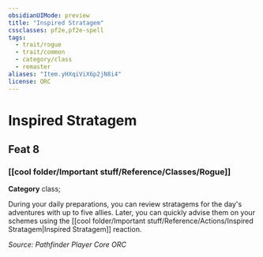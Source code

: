 ```yaml
---
obsidianUIMode: preview
title: "Inspired Stratagem"
cssclasses: pf2e,pf2e-spell
tags:
  - trait/rogue
  - trait/common
  - category/class
  - remaster
aliases: "Item.yHXqiViX6p2jN8i4"
license: ORC
---
```

# Inspired Stratagem
## Feat 8
### [[cool folder/Important stuff/Reference/Classes/Rogue]]

**Category** class; 




During your daily preparations, you can review stratagems for the day's adventures with up to five allies. Later, you can quickly advise them on your schemes using the [[cool folder/Important stuff/Reference/Actions/Inspired Stratagem|Inspired Stratagem]] reaction.

*Source: Pathfinder Player Core*
*ORC*